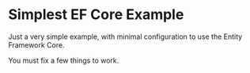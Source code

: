 # Simplest EF Core Example
 
Just a very simple example, with minimal configuration to use the Entity Framework Core.


You must fix a few things to work.